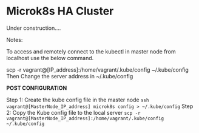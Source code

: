 # **Microk8s HA Cluster**


Under construction....

Notes:

To access and remotely connect to the kubectl in master node from localhost use the below command.

scp -r vagrant@[IP_address]:/home/vagrant/.kube/config ~/.kube/config
Then Change the server address in ~/.kube/config

**POST CONFIGURATION**

Step 1: Create the kube config file in the master node 
``ssh vagrant@[MasterNode_IP_address] microk8s config > ~/.kube/config``
Step 2: Copy the Kube config file to the local server 
``scp -r vagrant@[MasterNode_IP_address]:/home/vagrant/.kube/config ~/.kube/config``